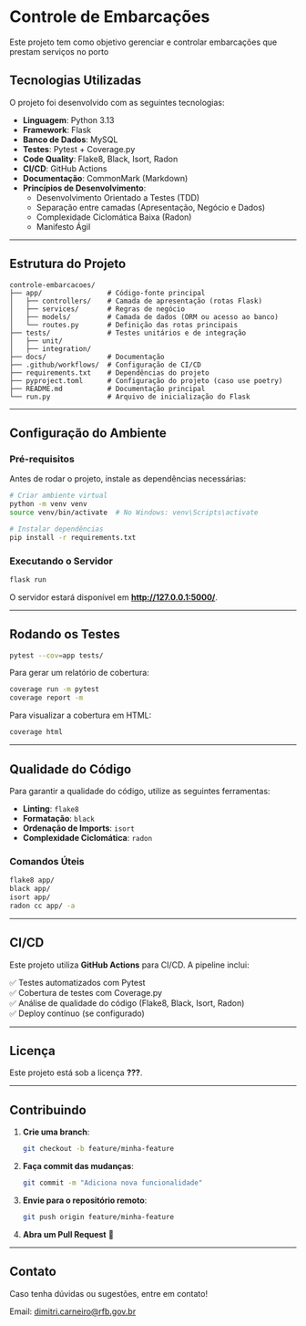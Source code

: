 # Controle de Embarcações

Este projeto tem como objetivo gerenciar e controlar embarcações que prestam serviços no porto

## Tecnologias Utilizadas

O projeto foi desenvolvido com as seguintes tecnologias:

- **Linguagem**: Python 3.13
- **Framework**: Flask
- **Banco de Dados**: MySQL
- **Testes**: Pytest + Coverage.py
- **Code Quality**: Flake8, Black, Isort, Radon
- **CI/CD**: GitHub Actions
- **Documentação**: CommonMark (Markdown)
- **Princípios de Desenvolvimento**:
  - Desenvolvimento Orientado a Testes (TDD)
  - Separação entre camadas (Apresentação, Negócio e Dados)
  - Complexidade Ciclomática Baixa (Radon)
  - Manifesto Ágil

---

## Estrutura do Projeto

```
controle-embarcacoes/
├── app/                # Código-fonte principal
│   ├── controllers/    # Camada de apresentação (rotas Flask)
│   ├── services/       # Regras de negócio
│   ├── models/         # Camada de dados (ORM ou acesso ao banco)
│   └── routes.py       # Definição das rotas principais
├── tests/              # Testes unitários e de integração
│   ├── unit/
│   ├── integration/
├── docs/               # Documentação
├── .github/workflows/  # Configuração de CI/CD
├── requirements.txt    # Dependências do projeto
├── pyproject.toml      # Configuração do projeto (caso use poetry)
├── README.md           # Documentação principal
└── run.py              # Arquivo de inicialização do Flask
```

---

## Configuração do Ambiente

### Pré-requisitos
Antes de rodar o projeto, instale as dependências necessárias:

```bash
# Criar ambiente virtual
python -m venv venv
source venv/bin/activate  # No Windows: venv\Scripts\activate

# Instalar dependências
pip install -r requirements.txt
```

### Executando o Servidor

```bash
flask run
```
O servidor estará disponível em **http://127.0.0.1:5000/**.

---

## Rodando os Testes

```bash
pytest --cov=app tests/
```
Para gerar um relatório de cobertura:
```bash
coverage run -m pytest
coverage report -m
```
Para visualizar a cobertura em HTML:
```bash
coverage html
```

---

## Qualidade do Código

Para garantir a qualidade do código, utilize as seguintes ferramentas:

- **Linting**: `flake8`
- **Formatação**: `black`
- **Ordenação de Imports**: `isort`
- **Complexidade Ciclomática**: `radon`

### Comandos Úteis

```bash
flake8 app/
black app/
isort app/
radon cc app/ -a
```

---

## CI/CD

Este projeto utiliza **GitHub Actions** para CI/CD. A pipeline inclui:

✅ Testes automatizados com Pytest  
✅ Cobertura de testes com Coverage.py  
✅ Análise de qualidade do código (Flake8, Black, Isort, Radon)  
✅ Deploy contínuo (se configurado)  

---

## Licença

Este projeto está sob a licença **???**.

---

## Contribuindo

1. **Crie uma branch**:  
   ```bash
   git checkout -b feature/minha-feature
   ```
2. **Faça commit das mudanças**:  
   ```bash
   git commit -m "Adiciona nova funcionalidade"
   ```
3. **Envie para o repositório remoto**:  
   ```bash
   git push origin feature/minha-feature
   ```
4. **Abra um Pull Request** 🚀

---

## Contato

Caso tenha dúvidas ou sugestões, entre em contato!

Email: [dimitri.carneiro@rfb.gov.br](mailto:dimitri.carneiro@rfb.gov.br)  
